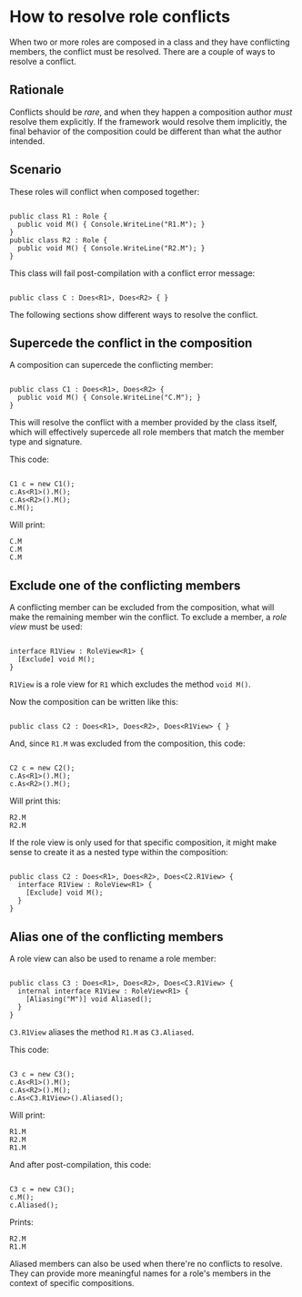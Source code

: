 # How to resolve role conflicts #

When two or more roles are composed in a class and they have conflicting members, the conflict must be resolved. There are a couple of ways to resolve a conflict.

## Rationale ##

Conflicts should be _rare_, and when they happen a composition author _must_ resolve them explicitly. If the framework would resolve them implicitly, the final behavior of the composition could be different than what the author intended.

## Scenario ##

These roles will conflict when composed together:

```

public class R1 : Role {
  public void M() { Console.WriteLine("R1.M"); }
}
public class R2 : Role {
  public void M() { Console.WriteLine("R2.M"); }
}

```

This class will fail post-compilation with a conflict error message:

```

public class C : Does<R1>, Does<R2> { }

```

The following sections show different ways to resolve the conflict.

## Supercede the conflict in the composition ##

A composition can supercede the conflicting member:

```

public class C1 : Does<R1>, Does<R2> {
  public void M() { Console.WriteLine("C.M"); }
}

```

This will resolve the conflict with a member provided by the class itself, which will effectively supercede all role members that match the member type and signature.

This code:

```

C1 c = new C1();
c.As<R1>().M();
c.As<R2>().M();
c.M();

```

Will print:

```
C.M
C.M
C.M
```

## Exclude one of the conflicting members ##

A conflicting member can be excluded from the composition, what will make the remaining member win the conflict. To exclude a member, a _role view_ must be used:

```

interface R1View : RoleView<R1> { 
  [Exclude] void M();
}

```

`R1View` is a role view for `R1` which excludes the method `void M()`.

Now the composition can be written like this:

```

public class C2 : Does<R1>, Does<R2>, Does<R1View> { }

```

And, since `R1.M` was excluded from the composition, this code:

```

C2 c = new C2();
c.As<R1>().M();
c.As<R2>().M();

```

Will print this:

```
R2.M
R2.M
```

If the role view is only used for that specific composition, it might make sense to create it as a nested type within the composition:

```

public class C2 : Does<R1>, Does<R2>, Does<C2.R1View> {
  interface R1View : RoleView<R1> {
    [Exclude] void M();
  }
}

```

## Alias one of the conflicting members ##

A role view can also be used to rename a role member:

```

public class C3 : Does<R1>, Does<R2>, Does<C3.R1View> {
  internal interface R1View : RoleView<R1> {
    [Aliasing("M")] void Aliased();
  }
}

```

`C3.R1View` aliases the method `R1.M` as `C3.Aliased`.

This code:

```

C3 c = new C3();
c.As<R1>().M();
c.As<R2>().M();
c.As<C3.R1View>().Aliased();

```

Will print:

```
R1.M
R2.M
R1.M
```

And after post-compilation, this code:

```

C3 c = new C3();
c.M();
c.Aliased();

```

Prints:

```
R2.M
R1.M
```

Aliased members can also be used when there're no conflicts to resolve. They can provide more meaningful names for a role's members in the context of specific compositions.